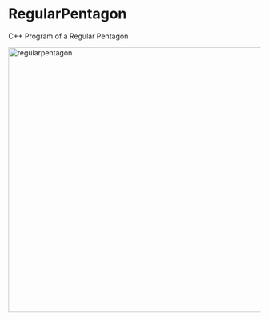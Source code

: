 # RegularPentagon
C++ Program of a Regular Pentagon

<img width="528" alt="regularpentagon" src="https://user-images.githubusercontent.com/20143504/36927256-061f59b4-1e42-11e8-8e95-d960fc0348b8.png">
